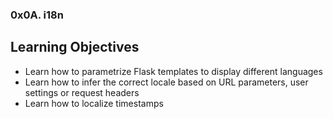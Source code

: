 ### 0x0A. i18n

## Learning Objectives
- Learn how to parametrize Flask templates to display different languages
- Learn how to infer the correct locale based on URL parameters, user settings or request headers
- Learn how to localize timestamps